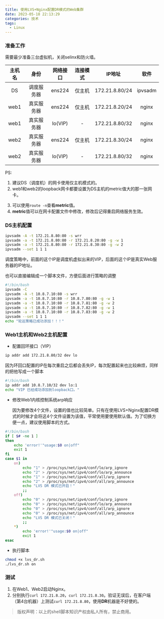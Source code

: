 ```yaml
---
title: 使用LVS+Nginx配置DR模式的Web集群
date: 2023-05-18 22:13:29
categories: 技术
tags:
  - Linux
---
```


### 准备工作

需要最少准备三台虚拟机，关闭selinx和防火墙。

|主机名|身份|网络接口|连接模式|IP地址|软件|
|:---:|:---:|:---:|:---:|:---:|:---:|
|DS|调度服务器|ens224|仅主机|172.21.8.80/24|ipvsadm|
|web1|真实服务器|ens224|仅主机|172.21.8.20/24|nginx|
|web1|真实服务器|lo(VIP)|-|172.21.8.80/32|nginx|
|web2|真实服务器|ens224|仅主机|172.21.8.30/24|nginx|
|web2|真实服务器|lo(VIP)|-|172.21.8.80/32|nginx|

PS:

1. 建议DS（调度机）的网卡使用仅主机模式的。
2. web1和web2的loopback网卡都要设置为DS主机的metric值大的那一张网卡。
<!-- more -->
3. 可以使用```route -n```查看**metric**值。
4. **metric**值可以在网卡配置文件中修改，修改后记得重启网络服务生效。

### DS主机配置

```bash
ipvsadm -A -t 172.21.8.80:80 -s wrr
ipvsadm -a -t 172.21.8.80:80 -r 172.21.8.20:80 -g -w 1
ipvsadm -a -t 172.21.8.80:80 -r 172.21.8.30:80 -g -w 2
ipvsadm --set 1 1 1
```

调度策略中，前面的这个IP是调度机虚拟出来的VIP，后面的这个IP是真实Web服务器的IP地址。

也可以直接编辑成一个脚本文件，方便后面进行策略的调整

```bash
#!/bin/bash
ipvsadm -C
ipvsadm -A -t 10.8.7.10:80 -s wrr
ipvsadm -a -t 10.8.7.10:80 -r 10.8.7.80:80 -g -w 1
ipvsadm -a -t 10.8.7.10:80 -r 10.8.7.81:80 -g -w 2
ipvsadm -a -t 10.8.7.10:80 -r 10.8.7.82:80 -g -w 1
ipvsadm -a -t 10.8.7.10:80 -r 10.8.7.83:80 -g -w 2
ipvsadm --set 1 1 1
echo "轮巡策略已成功添加！！！"
```

### Web1主机和Web2主机配置

* 配置回环接口（VIP）

```bash
ip addr add 172.21.8.80/32 dev lo
```

因为环回口配置的IP在每次重启之后都会丢失IP，每次配置起来也比较麻烦，同样的把他写成一个脚本

```bash
#!/bin/bash
ip addr add 10.8.7.10/32 dev lo:1
echo "VIP 已经成功添加到loopback口。"
```

* 修改Web1内核控制系统arp响应

  因为要修改4个文件，设置的值也比较简单。只有在使用LVS+Nginx配置DR模式的时候才会将这4个文件设置为该值，平常使用要使用默认值。为了切换方便一点，建议使用脚本的方式。

```bash 折叠代码
#!/bin/bash
if [ $# -ne 1 ]
then
    echo 'error!'"usage:$0 on|off"
    exit 1
fi
case $1 in
    on)
        echo "1" > /proc/sys/net/ipv4/conf/lo/arp_ignore
        echo "2" > /proc/sys/net/ipv4/conf/lo/arp_announce
        echo "1" > /proc/sys/net/ipv4/conf/all/arp_ignore
        echo "2" > /proc/sys/net/ipv4/conf/all/arp_announce
        echo "LVS DR 模式已开启！"
        ;;
    off)
        echo "0" > /proc/sys/net/ipv4/conf/lo/arp_ignore
        echo "0" > /proc/sys/net/ipv4/conf/lo/arp_announce
        echo "0" > /proc/sys/net/ipv4/conf/all/arp_ignore
        echo "0" > /proc/sys/net/ipv4/conf/all/arp_announce
        echo "LVS DR 模式已关闭！"
        ;;
    *)
        echo 'error!'"usage:$0 on|off"
        exit 1
esac
```

* 执行脚本

```bash
chmod +x lvs_dr.sh
./lvs_dr.sh on
```

### 测试

1. 在Web1、Web2启动Nginx。
2. 分别执行```curl 172.21.8.20```，```curl 172.21.8.30```。验证无误后，在客户端（第4台机器）上测试```curl 172.21.8.80```，使用**DR**机器是不好使的。

>版权声明：以上的shell脚本知识产权由私人所有，禁止商用。